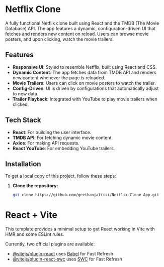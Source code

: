 # Netflix Clone

A fully functional Netflix clone built using React and the TMDB (The Movie Database) API. The app features a dynamic, configuration-driven UI that fetches and renders new content on reload. Users can browse movie posters, and upon clicking, watch the movie trailers.

## Features

- **Responsive UI**: Styled to resemble Netflix, built using React and CSS.
- **Dynamic Content**: The app fetches data from TMDB API and renders new content whenever the page is reloaded.
- **Movie Trailers**: Users can click on movie posters to watch the trailer.
- **Config-Driven**: UI is driven by configurations that automatically adjust to new data.
- **Trailer Playback**: Integrated with YouTube to play movie trailers when clicked.

## Tech Stack

- **React**: For building the user interface.
- **TMDB API**: For fetching dynamic movie content.
- **Axios**: For making API requests.
- **React YouTube**: For embedding YouTube trailers.

## Installation

To get a local copy of this project, follow these steps:

1. **Clone the repository:**
   ```bash
   git clone https://github.com/geethanjaliiii/Netflix-Clone-App.git


# React + Vite

This template provides a minimal setup to get React working in Vite with HMR and some ESLint rules.

Currently, two official plugins are available:

- [@vitejs/plugin-react](https://github.com/vitejs/vite-plugin-react/blob/main/packages/plugin-react/README.md) uses [Babel](https://babeljs.io/) for Fast Refresh
- [@vitejs/plugin-react-swc](https://github.com/vitejs/vite-plugin-react-swc) uses [SWC](https://swc.rs/) for Fast Refresh
